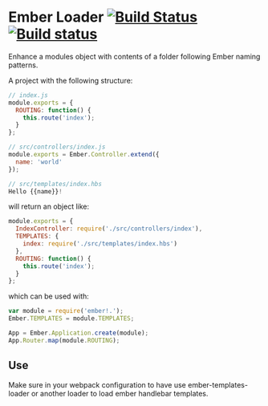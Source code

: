 # Ember Loader [![Build Status](https://travis-ci.org/mzgoddard/ember-loader.svg?branch=master)](https://travis-ci.org/mzgoddard/ember-loader) [![Build status](https://ci.appveyor.com/api/projects/status/8l28rlhvb1rmlxoj)](https://ci.appveyor.com/project/mzgoddard/ember-loader)

Enhance a modules object with contents of a folder following Ember naming patterns.

A project with the following structure:

```javascript
// index.js
module.exports = {
  ROUTING: function() {
    this.route('index');
  }
};

// src/controllers/index.js
module.exports = Ember.Controller.extend({
  name: 'world'
});

// src/templates/index.hbs
Hello {{name}}!
```

will return an object like:

```javascript
module.exports = {
  IndexController: require('./src/controllers/index'),
  TEMPLATES: {
    index: require('./src/templates/index.hbs')
  },
  ROUTING: function() {
    this.route('index');
  }
};
```

which can be used with:

```javascript
var module = require('ember!.');
Ember.TEMPLATES = module.TEMPLATES;

App = Ember.Application.create(module);
App.Router.map(module.ROUTING);
```

## Use

Make sure in your webpack configuration to have use ember-templates-loader or another loader to load ember handlebar templates.
